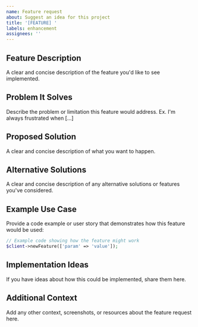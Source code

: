 ```yaml
---
name: Feature request
about: Suggest an idea for this project
title: '[FEATURE] '
labels: enhancement
assignees: ''
---
```


## Feature Description
A clear and concise description of the feature you'd like to see implemented.

## Problem It Solves
Describe the problem or limitation this feature would address. Ex. I'm always frustrated when [...]

## Proposed Solution
A clear and concise description of what you want to happen.

## Alternative Solutions
A clear and concise description of any alternative solutions or features you've considered.

## Example Use Case
Provide a code example or user story that demonstrates how this feature would be used:

```php
// Example code showing how the feature might work
$client->newFeature(['param' => 'value']);
```

## Implementation Ideas
If you have ideas about how this could be implemented, share them here.

## Additional Context
Add any other context, screenshots, or resources about the feature request here. 